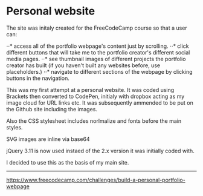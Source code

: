 # Personal website

The site was initaly created for the FreeCodeCamp course so that a user can:

⋅⋅* access all of the portfolio webpage's content just by scrolling.
⋅⋅* click different buttons that will take me to the portfolio creator's different social media pages.
⋅⋅* see thumbnail images of different projects the portfolio creator has built (if you haven't built any websites before, use placeholders.)
⋅⋅* navigate to different sections of the webpage by clicking buttons in the navigation.

This was my first attempt at a personal website. It was coded using Brackets then converted to CodePen, initialy with dropbox acting as my image cloud for URL links etc. 
It was subsequently ammended to be put on the Github site including the images.

Also the CSS stylesheet includes norlmalize and fonts before the main styles.

SVG images are inline via base64

jQuery 3.11 is now used instaed of the 2.x version it was initially coded with.


I decided to use this as the basis of my main site.

---
https://www.freecodecamp.com/challenges/build-a-personal-portfolio-webpage